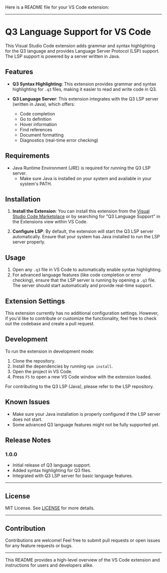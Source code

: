 Here is a README file for your VS Code extension:

---

# Q3 Language Support for VS Code

This Visual Studio Code extension adds grammar and syntax highlighting for the Q3 language and provides Language Server Protocol (LSP) support. The LSP support is powered by a server written in Java.

## Features

- **Q3 Syntax Highlighting**: This extension provides grammar and syntax highlighting for `.q3` files, making it easier to read and write code in Q3.
  
- **Q3 Language Server**: This extension integrates with the Q3 LSP server (written in Java), which offers:
  - Code completion
  - Go to definition
  - Hover information
  - Find references
  - Document formatting
  - Diagnostics (real-time error checking)

## Requirements

- Java Runtime Environment (JRE) is required for running the Q3 LSP server.
  - Make sure Java is installed on your system and available in your system's PATH.

## Installation

1. **Install the Extension**: You can install this extension from the [Visual Studio Code Marketplace](https://marketplace.visualstudio.com/) or by searching for "Q3 Language Support" in the Extensions view within VS Code.

2. **Configure LSP**: By default, the extension will start the Q3 LSP server automatically. Ensure that your system has Java installed to run the LSP server properly.

## Usage

1. Open any `.q3` file in VS Code to automatically enable syntax highlighting.
2. For advanced language features (like code completion or error checking), ensure that the LSP server is running by opening a `.q3` file. The server should start automatically and provide real-time support.

## Extension Settings

This extension currently has no additional configuration settings. However, if you'd like to contribute or customize the functionality, feel free to check out the codebase and create a pull request.

## Development

To run the extension in development mode:

1. Clone the repository.
2. Install the dependencies by running `npm install`.
3. Open the project in VS Code.
4. Press `F5` to open a new VS Code window with the extension loaded.

For contributing to the Q3 LSP (Java), please refer to the LSP repository.

## Known Issues

- Make sure your Java installation is properly configured if the LSP server does not start.
- Some advanced Q3 language features might not be fully supported yet.

## Release Notes

### 1.0.0

- Initial release of Q3 language support.
- Added syntax highlighting for Q3 files.
- Integrated with Q3 LSP server for basic language features.

---

## License

MIT License. See [LICENSE](LICENSE) for more details.

---

## Contribution

Contributions are welcome! Feel free to submit pull requests or open issues for any feature requests or bugs.

---

This README provides a high-level overview of the VS Code extension and instructions for users and developers alike.
